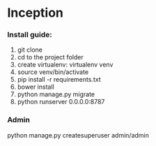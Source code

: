 # Inception

### Install guide:
1. git clone
2. cd to the project folder
3. create virtualenv: virtualenv venv
4. source venv/bin/activate
5. pip install -r requirements.txt
6. bower install
7. python manage.py migrate
8. python runserver 0.0.0.0:8787

### Admin
python manage.py createsuperuser
admin/admin